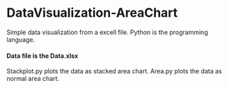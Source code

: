 # DataVisualization-AreaChart
Simple data visualization from a excell file. Python is the programming language.

#### Data file is the Data.xlsx

Stackplot.py plots the data as stacked area chart.
Area.py plots the data as normal area chart.
